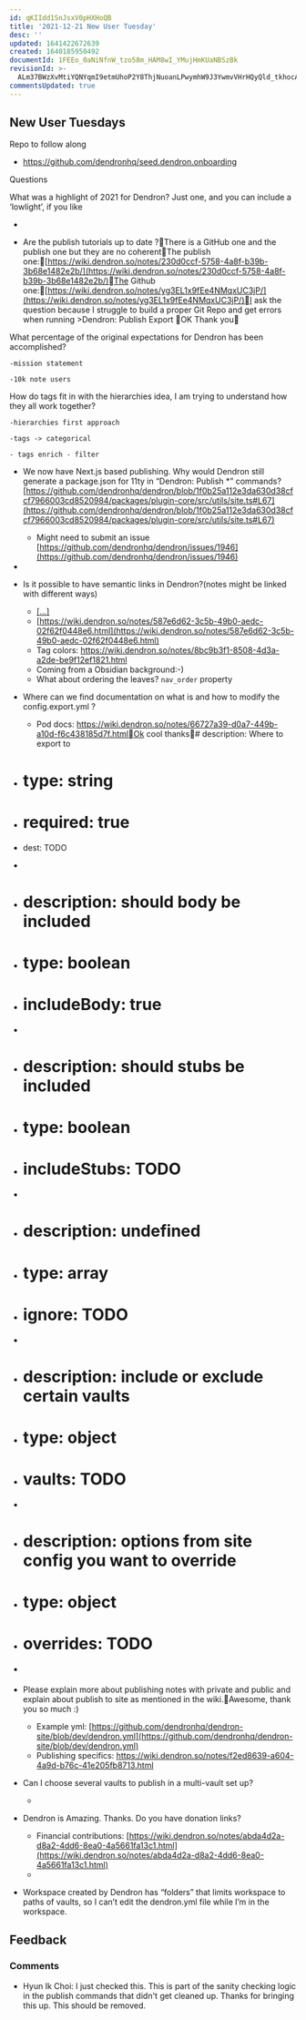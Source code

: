 ```yaml
---
id: qKIIdd1SnJsxV0pHXHoQB
title: '2021-12-21 New User Tuesday'
desc: ''
updated: 1641422672639
created: 1640185950492
documentId: 1FEEo_0aNiNfnW_tzo58m_HAM8wI_YMujHmKUaNBSzBk
revisionId: >-
  ALm37BWzXvMtiYQNYqmI9etmUhoP2Y8ThjNuoanLPwymhW9J3YwmvVHrHQyQld_tkhocAKjQTW-ZNYPaRZPV2g
commentsUpdated: true
---
```

## New User Tuesdays

Repo to follow along

- https://github.com/dendronhq/seed.dendron.onboarding

Questions

What was a highlight of 2021 for Dendron?  Just one, and you can include a ‘lowlight’, if you like

- 

- Are the publish tutorials up to date ?There is a GitHub one and the publish one but they are no coherentThe publish one:[https://wiki.dendron.so/notes/230d0ccf-5758-4a8f-b39b-3b68e1482e2b/](https://wiki.dendron.so/notes/230d0ccf-5758-4a8f-b39b-3b68e1482e2b/)The Github one:[https://wiki.dendron.so/notes/yg3EL1x9fEe4NMqxUC3jP/](https://wiki.dendron.so/notes/yg3EL1x9fEe4NMqxUC3jP/)I ask the question because I struggle to build a proper Git Repo and get errors when running >Dendron: Publish Export OK Thank you

What percentage of the original expectations for Dendron has been accomplished?

	-mission statement

	-10k note users

How do tags fit in with the hierarchies idea, I am trying to understand how they all work together?

	-hierarchies first approach

	-tags -> categorical 

	- tags enrich - filter

- We now have Next.js based publishing. Why would Dendron still generate a package.json for 11ty in “Dendron: Publish *” commands? [https://github.com/dendronhq/dendron/blob/1f0b25a112e3da630d38cfcf7966003cd8520984/packages/plugin-core/src/utils/site.ts#L67](https://github.com/dendronhq/dendron/blob/1f0b25a112e3da630d38cfcf7966003cd8520984/packages/plugin-core/src/utils/site.ts#L67)
  - Might need to submit an issue [https://github.com/dendronhq/dendron/issues/1946](https://github.com/dendronhq/dendron/issues/1946)

- 
- Is it possible to have semantic links in Dendron?(notes might be linked with different ways)
  - [[...]]()
  - [https://wiki.dendron.so/notes/587e6d62-3c5b-49b0-aedc-02f62f0448e6.html](https://wiki.dendron.so/notes/587e6d62-3c5b-49b0-aedc-02f62f0448e6.html)
  - Tag colors: https://wiki.dendron.so/notes/8bc9b3f1-8508-4d3a-a2de-be9f12ef1821.html
  - Coming from a Obsidian background:-)
  - What about ordering the leaves? `nav_order` property

- Where can we find documentation on what is and how to modify the config.export.yml ?
  - Pod docs: https://wiki.dendron.so/notes/66727a39-d0a7-449b-a10d-f6c438185d7f.htmlOk cool thanks# description: Where to export to
- # type: string
- # required: true
- dest: TODO

- 
- # description: should body be included
- # type: boolean
- # includeBody: true

- 
- # description: should stubs be included
- # type: boolean
- # includeStubs: TODO

- 
- # description: undefined
- # type: array
- # ignore: TODO

- 
- # description: include or exclude certain vaults
- # type: object
- # vaults: TODO

- 
- # description: options from site config you want to override
- # type: object
- # overrides: TODO

- 

- Please explain more about publishing notes with private and public and explain about publish to site as mentioned in the wiki.Awesome, thank you so much :)
  - Example yml: [https://github.com/dendronhq/dendron-site/blob/dev/dendron.yml](https://github.com/dendronhq/dendron-site/blob/dev/dendron.yml)
  - Publishing specifics: https://wiki.dendron.so/notes/f2ed8639-a604-4a9d-b76c-41e205fb8713.html

- Can I choose several vaults to publish in a multi-vault set up?

  - 
- Dendron is Amazing. Thanks. Do you have donation links?
  - Financial contributions: [https://wiki.dendron.so/notes/abda4d2a-d8a2-4dd6-8ea0-4a5661fa13c1.html](https://wiki.dendron.so/notes/abda4d2a-d8a2-4dd6-8ea0-4a5661fa13c1.html)
  - 

- Workspace created by Dendron has “folders” that limits workspace to paths of vaults, so I can’t edit the dendron.yml file while I’m in the workspace.

## Feedback


### Comments

 - Hyun Ik Choi:  I just checked this. This is part of the sanity checking logic in the publish commands that didn't get cleaned up. Thanks for bringing this up. This should be removed.
